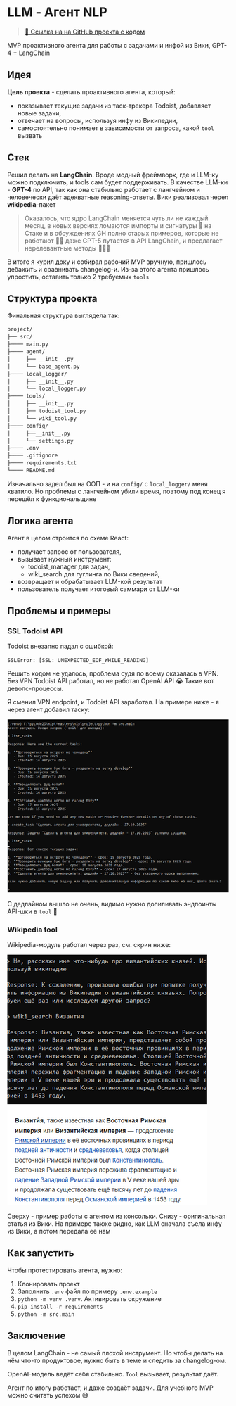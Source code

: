 # LLM - Агент NLP

> [🔗 Ссылка на на GitHub проекта с кодом](https://github.com/yuramayer/mipt-masters/tree/main/nlp/project)

MVP проактивного агента для работы с задачами и инфой из Вики, GPT-4 + LangChain

## Идея

**Цель проекта** - сделать проактивного агента, который:

- показывает текущие задачи из таск-трекера Todoist, добавляет новые задачи,
- отвечает на вопросы, используя инфу из Википедии,
- самостоятельно понимает в зависимости от запроса, какой `tool` вызвать

## Стек

Решил делать на **LangChain**. Вроде модный фреймворк, где и LLM-ку можно подключить, и tools сам будет поддерживать. В качестве LLM-ки - **GPT-4** по API, так как она стабильно работает с лангчейном и человечески даёт адекватные reasoning-ответы. Вики реализовал черел **wikipedia**-пакет

> Оказалось, что ядро LangChain меняется чуть ли не каждый месяц, в новых версиях ломаются импорты и сигнатуры 🙁 на Стаке и в обсуждениях GH полно старых примеров, которые не работают 🙁🙁 даже GPT-5 путается в API LangChain, и предлагает нерелевантные методы 🙁🙁🙁

В итоге я курил доку и собирал рабочий MVP вручную, пришлось дебажить и сравнивать changelog-и. Из-за этого агента пришлось упростить, оставить только 2 требуемых `tools`

## Структура проекта

Финальная структура выглядела так:

```markdown
project/
├── src/
├──── main.py
├──── agent/
│     ├── __init__.py
│     └── base_agent.py
├──── local_logger/
│     ├── __init__.py
│     └── local_logger.py
├──── tools/
│     ├── __init__.py
│     ├── todoist_tool.py
│     └── wiki_tool.py
├──── config/
│     ├──__init__.py
│     └── settings.py
├──── .env
├──── .gitignore
├──── requirements.txt
└──── README.md
```

Изначально задел был на ООП - и на `config/` с `local_logger/` меня хватило. Но проблемы с лангчейном убили время, поэтому под конец я перешёл к функциональщине

## Логика агента

Агент в целом строится по схеме React:

- получает запрос от пользователя,
- вызывает нужный инструмент:
  - todoist_manager для задач,
  - wiki_search для гуглинга по Вики сведений,
- возвращает и обрабатывает LLM-кой результат
- пользователь получает итоговый саммари от LLM-ки

## Проблемы и примеры

### SSL Todoist API

Todoist внезапно падал с ошибкой:

`SSLError: [SSL: UNEXPECTED_EOF_WHILE_READING]`

Решить кодом не удалось, проблема судя по всему оказалась в VPN. Без VPN Todoist API работал, но не работал OpenAI API 😭 Такие вот девопс-процессы.

Я сменил VPN endpoint, и Todoist API заработал. На примере ниже - я через агент добавил таску:

![Скрин Todoist](img/02.png)

С дедлайном вышло не очень, видимо нужно допиливать эндпоинты API-шки в `tool` 🤔

### Wikipedia tool

Wikipedia-модуль работал через раз, см. скрин ниже:

![Скрин Вики](img/01.png)

Сверху - пример работы с агентом из консольки. Снизу - оригинальная статья из Вики. На примере также видно, как LLM сначала съела инфу из Вики, а потом передала её нам

## Как запустить

Чтобы протестировать агента, нужно:

1. Клонировать проект
2. Заполнить `.env` файл по примеру `.env.example`
3. `python -m venv .venv`. Активировать окружение
4. `pip install -r requirements`
5. `python -m src.main`

## Заключение

В целом LangChain - не самый плохой инструмент. Но чтобы делать на нём что-то продуктовое, нужно быть в теме и следить за changelog-ом.

OpenAI-модель ведёт себя стабильно. `Tool` вызывает, результат даёт.

Агент по итогу работает, и даже создаёт задачи. Для учебного MVP можно считать успехом 😅

